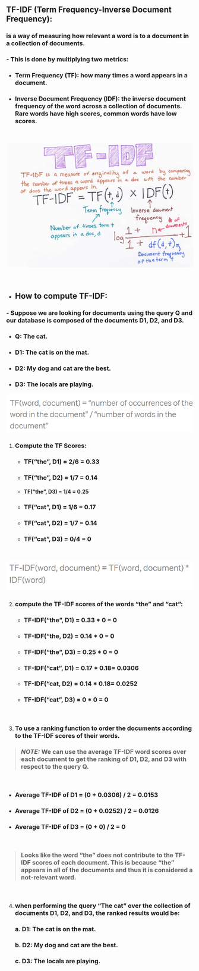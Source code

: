 ## __TF-IDF (Term Frequency-Inverse Document Frequency):__
###  is a way of measuring how relevant a word is to a document in a collection of documents.

### - This is done by multiplying two metrics:
- ### __Term Frequency (TF)__: how many times a word appears in a document.
- ### __Inverse Document Frequency (IDF)__: the inverse document frequency of the word across a collection of documents. Rare words have high scores, common words have low scores.

<br />

![3](images/3.png)

<br />

- ## How to compute TF-IDF:
### - Suppose we are looking for documents using the query Q and our database is composed of the documents D1, D2, and D3.
- ### Q: The cat.
- ### D1: The cat is on the mat.
- ### D2: My dog and cat are the best.
- ### D3: The locals are playing.

![1](images/1.png)

1. ### Compute the TF Scores:
    - ### TF(“the”, D1) = 2/6 = 0.33
    - ### TF(“the”, D2) = 1/7 = 0.14
    - #### TF(“the”, D3) = 1/4 = 0.25
    - ### TF(“cat”, D1) = 1/6 = 0.17
    - ### TF(“cat”, D2) = 1/7 = 0.14
    - ### TF(“cat”, D3) = 0/4 = 0

<br />

![2](images/2.png)

2. ### compute the TF-IDF scores of the words “the” and “cat”:
    - ### TF-IDF(“the”, D1) = 0.33 * 0 = 0
    - ### TF-IDF(“the, D2) = 0.14 * 0 = 0
    - ### TF-IDF(“the”, D3) = 0.25 * 0 = 0
    - ### TF-IDF(“cat”, D1) = 0.17 * 0.18= 0.0306
    - ### TF-IDF(“cat, D2) = 0.14 * 0.18= 0.0252
    - ### TF-IDF(“cat”, D3) = 0 * 0 = 0

<br />

3. ### To use a ranking function to order the documents according to the TF-IDF scores of their words.
 > ### ___NOTE:___ We can use the average TF-IDF word scores over each document to get the ranking of D1, D2, and D3 with respect to the query Q.

<br />

- ### Average TF-IDF of D1 = (0 + 0.0306) / 2 = 0.0153
- ### Average TF-IDF of D2 = (0 + 0.0252) / 2 = 0.0126
- ### Average TF-IDF of D3 = (0 + 0) / 2 = 0

<br />

> ### Looks like the word “the” does not contribute to the TF-IDF scores of each document. This is because “the” appears in all of the documents and thus it is considered a not-relevant word.

<br />

4. ### when performing the query “The cat” over the collection of documents D1, D2, and D3, the ranked results would be:
    ### a. D1: The cat is on the mat.
    ### b. D2: My dog and cat are the best.
    ### c. D3: The locals are playing.

<br />

